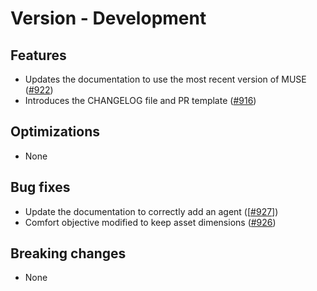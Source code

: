 # Version - Development

## Features
- Updates the documentation to use the most recent version of MUSE ([#922](https://github.com/SGIModel/StarMuse/pull/922))
- Introduces the CHANGELOG file and PR template
  ([#916](https://github.com/SGIModel/StarMuse/pull/916))

## Optimizations

- None

## Bug fixes

- Update the documentation to correctly add an agent ([[#927](https://github.com/SGIModel/StarMuse/issues/927)])
- Comfort objective modified to keep asset dimensions ([#926](https://github.com/SGIModel/StarMuse/pull/926))

## Breaking changes

- None